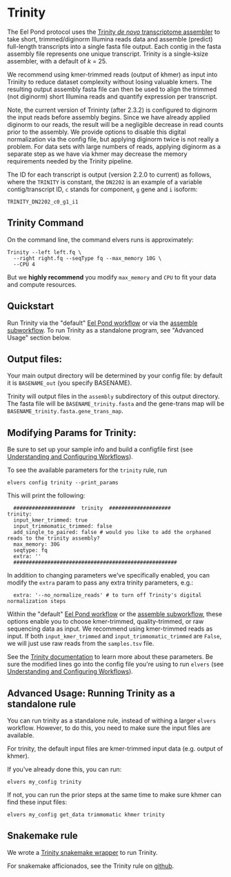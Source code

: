 # Trinity

The Eel Pond protocol uses the [Trinity *de novo* transcriptome assembler](https://github.com/trinityrnaseq/trinityrnaseq/wiki) to take short, trimmed/diginorm Illumina reads data and assemble (predict) full-length transcripts into a single fasta file output. Each contig in the fasta assembly file represents one unique transcript. Trinity is a single-ksize assembler, with a default of *k* = 25.

We recommend using kmer-trimmed reads (output of khmer) as input into Triniity to reduce dataset complexity without losing valuable kmers. The resulting output assembly fasta file can then be used to align the trimmed (not diginorm) short Illumina reads and quantify expression per transcript.

Note, the current version of Trininty (after 2.3.2) is configured to diginorm the input reads before assembly begins. Since we have already applied diginorm to our reads, the result will be a negligible decrease in read counts prior to the assembly. We provide options to disable this digital normalization via the config file, but applying diginorm twice is not really a problem. For data sets with large numbers of reads, applying diginorm as a separate step as we have via khmer may decrease the memory requirements needed by the Trinity pipeline.

The ID for each transcript is output (version 2.2.0 to current) as follows, where the `TRINITY` is constant, the `DN2202` is an example of a variable contig/transcript ID, `c` stands for component, `g` gene and `i` isoform:

```
TRINITY_DN2202_c0_g1_i1
```

## Trinity Command

On the command line, the command elvers runs is approximately:
```
Trinity --left left.fq \
  --right right.fq --seqType fq --max_memory 10G \
  --CPU 4
```

But we **highly recommend** you modify `max_memory` and `CPU` to fit your data and compute resources.


## Quickstart

Run Trinity via the "default" [Eel Pond workflow](eel_pond_workflow.md) or via the [assemble subworkflow](assemble.md). To run Trinity as a standalone program, see "Advanced Usage" section below.

## Output files:

Your main output directory will be determined by your config file: by default it is `BASENAME_out` (you specify BASENAME).

Trinity will output files in the `assembly` subdirectory of this output directory. The fasta file will be `BASENAME_trinity.fasta` and the gene-trans map will be `BASENAME_trinity.fasta.gene_trans_map`. 


## Modifying Params for Trinity:

Be sure to set up your sample info and build a configfile first (see [Understanding and Configuring Workflows](configure.md)).

To see the available parameters for the `trinity` rule, run
```
elvers config trinity --print_params
```
This will print the following:
```
  ####################  trinity  ####################
trinity:
  input_kmer_trimmed: true
  input_trimmomatic_trimmed: false
  add_single_to_paired: false # would you like to add the orphaned reads to the trinity assembly?
  max_memory: 30G
  seqtype: fq
  extra: ''
  #####################################################
```
In addition to changing parameters we've specifically enabled, you can modify the `extra` param to pass any extra trinity parameters, e.g.:
```
  extra: '--no_normalize_reads' # to turn off Trinity's digital normalization steps 
```

Within the "default" [Eel Pond workflow](eel_pond_workflow.md) or the [assemble subworkflow](assemble.md), these options enable you to choose kmer-trimmed, quality-trimmed, or raw sequencing data as input. We recommend using kmer-trimmed reads as input. If both `input_kmer_trimmed` and `input_trimmomatic_trimmed` are `False`, we will just use raw reads from the `samples.tsv` file. 

See the [Trinity documentation](https://github.com/trinityrnaseq/trinityrnaseq/wiki) to learn more about these parameters. Be sure the modified lines go into the config file you're using to run `elvers` (see [Understanding and Configuring Workflows](configure.md)).

## Advanced Usage: Running Trinity as a standalone rule

You can run trinity as a standalone rule, instead of withing a larger `elvers` workflow. However, to do this, you need to make sure the input files are available.

For trinity, the default input files are kmer-trimmed input data (e.g. output of khmer).

If you've already done this, you can run:
```
elvers my_config trinity
```
If not, you can run the prior steps at the same time to make sure khmer can find these input files:
```
elvers my_config get_data trimmomatic khmer trinity
```

## Snakemake rule

We wrote a [Trinity snakemake wrapper](https://snakemake-wrappers.readthedocs.io/en/stable/wrappers/trinity.html) to run Trinity.

For snakemake afficionados, see the Trinity rule on [github](https://github.com/dib-lab/elvers/blob/master/rules/trinity/trinity.rule).
